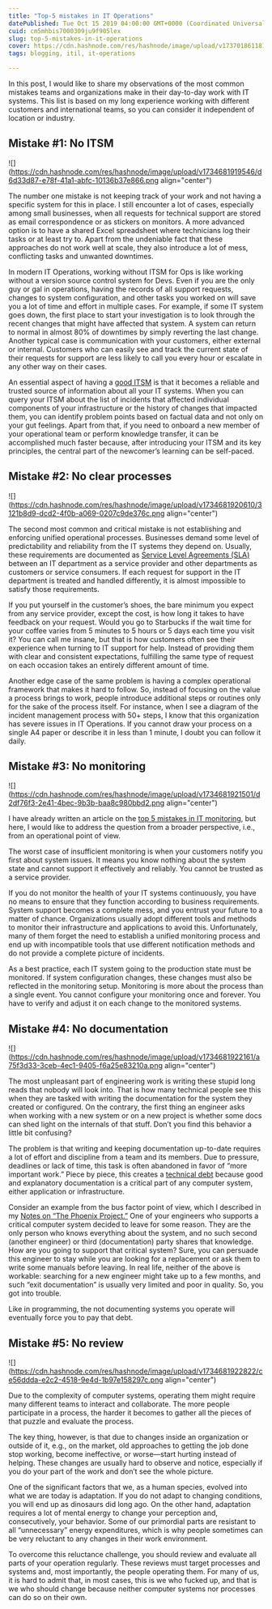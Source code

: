 ```yaml
---
title: "Top-5 mistakes in IT Operations"
datePublished: Tue Oct 15 2019 04:00:00 GMT+0000 (Coordinated Universal Time)
cuid: cm5mhbis7000309ju9f905lex
slug: top-5-mistakes-in-it-operations
cover: https://cdn.hashnode.com/res/hashnode/image/upload/v1737018611813/9adb73aa-8ac5-420c-8791-b1ccdb8924ff.png
tags: blogging, itil, it-operations

---
```


In this post, I would like to share my observations of the most common mistakes teams and organizations make in their day-to-day work with IT systems. This list is based on my long experience working with different customers and international teams, so you can consider it independent of location or industry.

## Mistake #1: No ITSM

![](https://cdn.hashnode.com/res/hashnode/image/upload/v1734681919546/d6d33d87-e78f-41a1-abfc-10136b37e866.png align="center")

The number one mistake is not keeping track of your work and not having a specific system for this in place. I still encounter a lot of cases, especially among small businesses, when all requests for technical support are stored as email correspondence or as stickers on monitors. A more advanced option is to have a shared Excel spreadsheet where technicians log their tasks or at least try to. Apart from the undeniable fact that these approaches do not work well at scale, they also introduce a lot of mess, conflicting tasks and unwanted downtimes.

In modern IT Operations, working without ITSM for Ops is like working without a version source control system for Devs. Even if you are the only guy or gal in operations, having the records of all support requests, changes to system configuration, and other tasks you worked on will save you a lot of time and effort in multiple cases. For example, if some IT system goes down, the first place to start your investigation is to look through the recent changes that might have affected that system. A system can return to normal in almost 80% of downtimes by simply reverting the last change. Another typical case is communication with your customers, either external or internal. Customers who can easily see and track the current state of their requests for support are less likely to call you every hour or escalate in any other way on their cases.

An essential aspect of having a [good ITSM](https://www.gartner.com/reviews/market/it-service-management-tools) is that it becomes a reliable and trusted source of information about all your IT systems. When you can query your ITSM about the list of incidents that affected individual components of your infrastructure or the history of changes that impacted them, you can identify problem points based on factual data and not only on your gut feelings. Apart from that, if you need to onboard a new member of your operational team or perform knowledge transfer, it can be accomplished much faster because, after introducing your ITSM and its key principles, the central part of the newcomer’s learning can be self-paced.

## Mistake #2: No clear processes

![](https://cdn.hashnode.com/res/hashnode/image/upload/v1734681920610/3121b8d9-dcd2-4f0b-a069-0207c9de376c.png align="center")

The second most common and critical mistake is not establishing and enforcing unified operational processes. Businesses demand some level of predictability and reliability from the IT systems they depend on. Usually, these requirements are documented as [Service Level Agreements (SLA)](https://en.wikipedia.org/wiki/Service-level_agreement) between an IT department as a service provider and other departments as customers or service consumers. If each request for support in the IT department is treated and handled differently, it is almost impossible to satisfy those requirements.

If you put yourself in the customer’s shoes, the bare minimum you expect from any service provider, except the cost, is how long it takes to have feedback on your request. Would you go to Starbucks if the wait time for your coffee varies from 5 minutes to 5 hours or 5 days each time you visit it? You can call me insane, but that is how customers often see their experience when turning to IT support for help. Instead of providing them with clear and consistent expectations, fulfilling the same type of request on each occasion takes an entirely different amount of time.

Another edge case of the same problem is having a complex operational framework that makes it hard to follow. So, instead of focusing on the value a process brings to work, people introduce additional steps or routines only for the sake of the process itself. For instance, when I see a diagram of the incident management process with 50+ steps, I know that this organization has severe issues in IT Operations. If you cannot draw your process on a single A4 paper or describe it in less than 1 minute, I doubt you can follow it daily.

## Mistake #3: No monitoring

![](https://cdn.hashnode.com/res/hashnode/image/upload/v1734681921501/d2df76f3-2e41-4bec-9b3b-baa8c980bbd2.png align="center")

I have already written an article on the [top 5 mistakes in IT monitoring](https://andrewmatveychuk.com/top-5-mistakes-in-it-monitoring), but here, I would like to address the question from a broader perspective, i.e., from an operational point of view.

The worst case of insufficient monitoring is when your customers notify you first about system issues. It means you know nothing about the system state and cannot support it effectively and reliably. You cannot be trusted as a service provider.

If you do not monitor the health of your IT systems continuously, you have no means to ensure that they function according to business requirements. System support becomes a complete mess, and you entrust your future to a matter of chance. Organizations usually adopt different tools and methods to monitor their infrastructure and applications to avoid this. Unfortunately, many of them forget the need to establish a unified monitoring process and end up with incompatible tools that use different notification methods and do not provide a complete picture of incidents.

As a best practice, each IT system going to the production state must be monitored. If system configuration changes, these changes must also be reflected in the monitoring setup. Monitoring is more about the process than a single event. You cannot configure your monitoring once and forever. You have to verify and adjust it on each change to the monitored systems.

## Mistake #4: No documentation

![](https://cdn.hashnode.com/res/hashnode/image/upload/v1734681922161/a75f3d33-3ceb-4ec1-9405-f6a25e83210a.png align="center")

The most unpleasant part of engineering work is writing these stupid long reads that nobody will look into. That is how many technical people see this when they are tasked with writing the documentation for the system they created or configured. On the contrary, the first thing an engineer asks when working with a new system or on a new project is whether some docs can shed light on the internals of that stuff. Don’t you find this behavior a little bit confusing?

The problem is that writing and keeping documentation up-to-date requires a lot of effort and discipline from a team and its members. Due to pressure, deadlines or lack of time, this task is often abandoned in favor of “more important work.” Piece by piece, this creates a [technical debt](https://en.wikipedia.org/wiki/Technical_debt) because good and explanatory documentation is a critical part of any computer system, either application or infrastructure.

Consider an example from the bus factor point of view, which I described in my [Notes on “The Phoenix Project.”](https://andrewmatveychuk.com/notes-on-the-phoenix-project/) One of your engineers who supports a critical computer system decided to leave for some reason. They are the only person who knows everything about the system, and no such second (another engineer) or third (documentation) party shares that knowledge. How are you going to support that critical system? Sure, you can persuade this engineer to stay while you are looking for a replacement or ask them to write some manuals before leaving. In real life, neither of the above is workable: searching for a new engineer might take up to a few months, and such “exit documentation” is usually very limited and poor in quality. So, you got into trouble.

Like in programming, the not documenting systems you operate will eventually force you to pay that debt.

## Mistake #5: No review

![](https://cdn.hashnode.com/res/hashnode/image/upload/v1734681922822/ce56ddda-e2c2-4518-9e4d-1b97e158297c.png align="center")

Due to the complexity of computer systems, operating them might require many different teams to interact and collaborate. The more people participate in a process, the harder it becomes to gather all the pieces of that puzzle and evaluate the process.

The key thing, however, is that due to changes inside an organization or outside of it, e.g., on the market, old approaches to getting the job done stop working, become ineffective, or worse—start hurting instead of helping. These changes are usually hard to observe and notice, especially if you do your part of the work and don’t see the whole picture.

One of the significant factors that we, as a human species, evolved into what we are today is adaptation. If you do not adapt to changing conditions, you will end up as dinosaurs did long ago. On the other hand, adaptation requires a lot of mental energy to change your perception and, consecutively, your behavior. Some of our primordial parts are resistant to all “unnecessary” energy expenditures, which is why people sometimes can be very reluctant to any changes in their work environment.

To overcome this reluctance challenge, you should review and evaluate all parts of your operation regularly. These reviews must target processes and systems and, most importantly, the people operating them. For many of us, it is hard to admit that, in most cases, this is we who fucked up, and that is we who should change because neither computer systems nor processes can do so on their own.